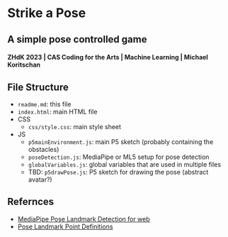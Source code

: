 # Strike a Pose
## A simple pose controlled game
#### ZHdK 2023 | CAS Coding for the Arts | Machine Learning | Michael Koritschan

## File Structure
- `readme.md`: this file
- `index.html`: main HTML file
- CSS
  - `css/style.css`: main style sheet
- JS
  - `p5mainEnvironment.js`: main P5 sketch (probably containing the obstacles)
  - `poseDetection.js`: MediaPipe or ML5 setup for pose detection
  - `globalVariables.js`: global variables that are used in multiple files
  - TBD: `p5drawPose.js`: P5 sketch for drawing the pose (abstract avatar?)

## Refernces
- [MediaPipe Pose Landmark Detection for web](https://developers.google.com/mediapipe/solutions/vision/pose_landmarker/web_js)
- [Pose Landmark Point Definitions](https://developers.google.com/mediapipe/solutions/vision/pose_landmarker#pose_landmarker_model)